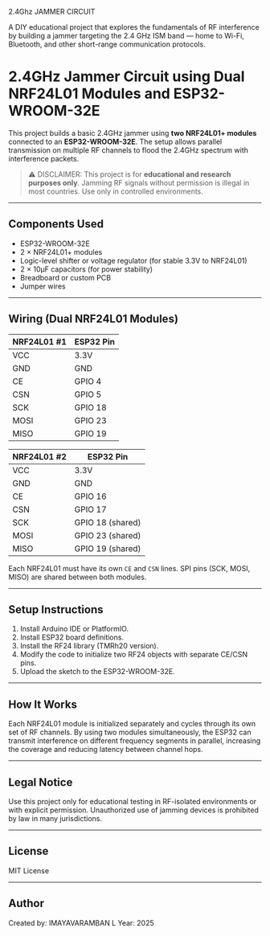 2.4Ghz JAMMER CIRCUIT

A DIY educational project that explores the fundamentals of RF interference by building a jammer targeting the 2.4 GHz ISM band — home to Wi-Fi, Bluetooth, and other short-range communication protocols.

# 2.4GHz Jammer Circuit using Dual NRF24L01 Modules and ESP32-WROOM-32E

This project builds a basic 2.4GHz jammer using **two NRF24L01+ modules** connected to an **ESP32-WROOM-32E**. The setup allows parallel transmission on multiple RF channels to flood the 2.4GHz spectrum with interference packets.

> ⚠️ DISCLAIMER: This project is for **educational and research purposes only**. Jamming RF signals without permission is illegal in most countries. Use only in controlled environments.

---

## Components Used

- ESP32-WROOM-32E
- 2 × NRF24L01+ modules
- Logic-level shifter or voltage regulator (for stable 3.3V to NRF24L01)
- 2 × 10µF capacitors (for power stability)
- Breadboard or custom PCB
- Jumper wires

---

## Wiring (Dual NRF24L01 Modules)

| NRF24L01 #1 | ESP32 Pin |
|-------------|-----------|
| VCC         | 3.3V      |
| GND         | GND       |
| CE          | GPIO 4    |
| CSN         | GPIO 5    |
| SCK         | GPIO 18   |
| MOSI        | GPIO 23   |
| MISO        | GPIO 19   |

| NRF24L01 #2 | ESP32 Pin |
|-------------|-----------|
| VCC         | 3.3V      |
| GND         | GND       |
| CE          | GPIO 16   |
| CSN         | GPIO 17   |
| SCK         | GPIO 18 (shared) |
| MOSI        | GPIO 23 (shared) |
| MISO        | GPIO 19 (shared) |

Each NRF24L01 must have its own `CE` and `CSN` lines. SPI pins (SCK, MOSI, MISO) are shared between both modules.

---

## Setup Instructions

1. Install Arduino IDE or PlatformIO.
2. Install ESP32 board definitions.
3. Install the RF24 library (TMRh20 version).
4. Modify the code to initialize two RF24 objects with separate CE/CSN pins.
5. Upload the sketch to the ESP32-WROOM-32E.

---

## How It Works

Each NRF24L01 module is initialized separately and cycles through its own set of RF channels. By using two modules simultaneously, the ESP32 can transmit interference on different frequency segments in parallel, increasing the coverage and reducing latency between channel hops.

---

## Legal Notice

Use this project only for educational testing in RF-isolated environments or with explicit permission. Unauthorized use of jamming devices is prohibited by law in many jurisdictions.

---

## License

MIT License

---

## Author

Created by: IMAYAVARAMBAN L
Year: 2025
